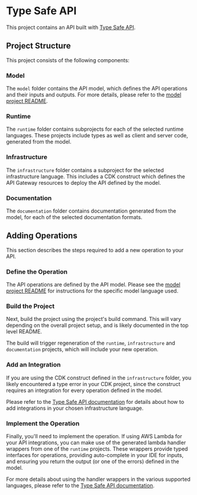 # Type Safe API

This project contains an API built with [Type Safe API](https://github.com/aws/aws-prototyping-sdk/tree/mainline/packages/type-safe-api).

## Project Structure

This project consists of the following components:

### Model

The `model` folder contains the API model, which defines the API operations and their inputs and outputs. For more details, please refer to the [model project README](./model/README.md).

### Runtime

The `runtime` folder contains subprojects for each of the selected runtime languages. These projects include types as well as client and server code, generated from the model.

### Infrastructure

The `infrastructure` folder contains a subproject for the selected infrastructure language. This includes a CDK construct which defines the API Gateway resources to deploy the API defined by the model.

### Documentation

The `documentation` folder contains documentation generated from the model, for each of the selected documentation formats.

## Adding Operations

This section describes the steps required to add a new operation to your API.

### Define the Operation

The API operations are defined by the API model. Please see the [model project README](./model/README.md) for instructions for the specific model language used.

### Build the Project

Next, build the project using the project's build command. This will vary depending on the overall project setup, and is likely documented in the top level README.

The build will trigger regeneration of the `runtime`, `infrastructure` and `documentation` projects, which will include your new operation.

### Add an Integration

If you are using the CDK construct defined in the `infrastructure` folder, you likely encountered a type error in your CDK project, since the construct requires an integration for every operation defined in the model.

Please refer to the [Type Safe API documentation](https://github.com/aws/aws-prototyping-sdk/tree/mainline/packages/type-safe-api) for details about how to add integrations in your chosen infrastructure language.

### Implement the Operation

Finally, you'll need to implement the operation. If using AWS Lambda for your API integrations, you can make use of the generated lambda handler wrappers from one of the `runtime` projects. These wrappers provide typed interfaces for operations, providing auto-complete in your IDE for inputs, and ensuring you return the output (or one of the errors) defined in the model.

For more details about using the handler wrappers in the various supported languages, please refer to the [Type Safe API documentation](https://github.com/aws/aws-prototyping-sdk/tree/mainline/packages/type-safe-api).

